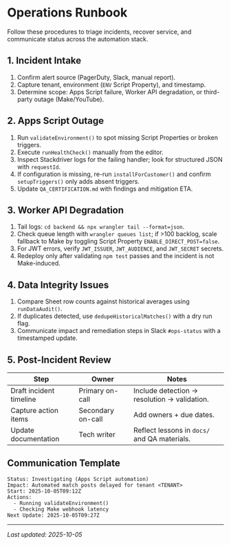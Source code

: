 # Operations Runbook

Follow these procedures to triage incidents, recover service, and communicate status across the automation stack.

## 1. Incident Intake

1. Confirm alert source (PagerDuty, Slack, manual report).
2. Capture tenant, environment (`ENV` Script Property), and timestamp.
3. Determine scope: Apps Script failure, Worker API degradation, or third-party outage (Make/YouTube).

## 2. Apps Script Outage

1. Run `validateEnvironment()` to spot missing Script Properties or broken triggers.
2. Execute `runHealthCheck()` manually from the editor.
3. Inspect Stackdriver logs for the failing handler; look for structured JSON with `requestId`.
4. If configuration is missing, re-run `installForCustomer()` and confirm `setupTriggers()` only adds absent triggers.
5. Update `QA_CERTIFICATION.md` with findings and mitigation ETA.

## 3. Worker API Degradation

1. Tail logs: `cd backend && npx wrangler tail --format=json`.
2. Check queue length with `wrangler queues list`; if >100 backlog, scale fallback to Make by toggling Script Property `ENABLE_DIRECT_POST=false`.
3. For JWT errors, verify `JWT_ISSUER`, `JWT_AUDIENCE`, and `JWT_SECRET` secrets.
4. Redeploy only after validating `npm test` passes and the incident is not Make-induced.

## 4. Data Integrity Issues

1. Compare Sheet row counts against historical averages using `runDataAudit()`.
2. If duplicates detected, use `dedupeHistoricalMatches()` with a dry run flag.
3. Communicate impact and remediation steps in Slack `#ops-status` with a timestamped update.

## 5. Post-Incident Review

| Step | Owner | Notes |
| --- | --- | --- |
| Draft incident timeline | Primary on-call | Include detection → resolution → validation. |
| Capture action items | Secondary on-call | Add owners + due dates. |
| Update documentation | Tech writer | Reflect lessons in `docs/` and QA materials. |

## Communication Template

```
Status: Investigating (Apps Script automation)
Impact: Automated match posts delayed for tenant <TENANT>
Start: 2025-10-05T09:12Z
Actions:
  - Running validateEnvironment()
  - Checking Make webhook latency
Next Update: 2025-10-05T09:27Z
```

---

_Last updated: 2025-10-05_
